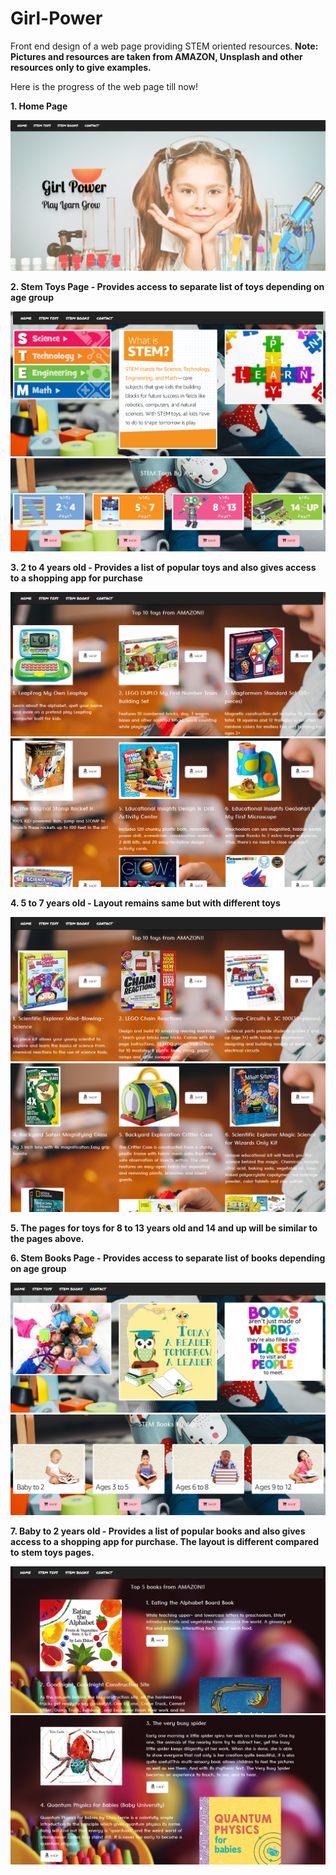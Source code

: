 # Girl-Power
Front end design of a web page providing STEM oriented resources. __Note: Pictures and resources are taken from AMAZON, Unsplash and other resources only to give examples.__

Here is the progress of the web page till now!

__1. Home Page__

![](https://github.com/prajwalajayaprakash/Girl-Power/blob/master/images/HomePage.PNG)

__2. Stem Toys Page - Provides access to separate list of toys depending on age group__

![](https://github.com/prajwalajayaprakash/Girl-Power/blob/master/images/StemToysNew1.PNG)
![](https://github.com/prajwalajayaprakash/Girl-Power/blob/master/images/StemToysNew2.PNG)

__3. 2 to 4 years old - Provides a list of popular toys and also gives access to a shopping app for purchase__

![](https://github.com/prajwalajayaprakash/Girl-Power/blob/master/images/2to4toys1.PNG)
![](https://github.com/prajwalajayaprakash/Girl-Power/blob/master/images/2to4toys2.PNG)

__4. 5 to 7 years old - Layout remains same but with different toys__

![](https://github.com/prajwalajayaprakash/Girl-Power/blob/master/images/5to7toys1.PNG)
![](https://github.com/prajwalajayaprakash/Girl-Power/blob/master/images/5to7toys2.PNG)

__5. The pages for toys for 8 to 13 years old and 14 and up will be similar to the pages above.__

__6. Stem Books Page - Provides access to separate list of books depending on age group__

![](https://github.com/prajwalajayaprakash/Girl-Power/blob/master/images/stemBooks1.PNG)
![](https://github.com/prajwalajayaprakash/Girl-Power/blob/master/images/stemBooks2.PNG)

__7. Baby to 2 years old - Provides a list of popular books and also gives access to a shopping app for purchase. The layout is different compared to stem toys pages.__

![](https://github.com/prajwalajayaprakash/Girl-Power/blob/master/images/babyto2books1.PNG)
![](https://github.com/prajwalajayaprakash/Girl-Power/blob/master/images/babyto2books2.PNG)







